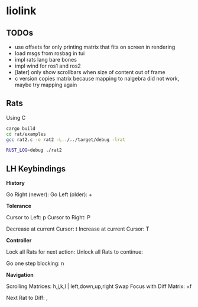 # liolink

## TODOs
- use offsets for only printing matrix that fits on screen in rendering
- load msgs from rosbag in tui
- impl rats lang bare bones
- impl wind for ros1 and ros2
- [later] only show scrollbars when size of content out of frame
- c version copies matrix because mapping to nalgebra did not work, maybe try mapping again

## Rats

Using C
```bash
cargo build
cd rat/examples
gcc rat2.c -o rat2 -L../../target/debug -lrat

RUST_LOG=debug ./rat2
```

## LH Keybindings

**History**

Go Right (newer): <Tab>
Go Left (older): <Shift>+<Tab>


**Tolerance**

Cursor to Left: p
Cursor to Right: P

Decrease at current Cursor: t
Increase at current Cursor: T


**Controller**

Lock all Rats for next action: 
Unlock all Rats to continue:

Go one step blocking: n

**Navigation**

Scrolling Matrices: h,j,k,l | left,down,up,right
Swap Focus with Diff Matrix: <shift>+f

Next Rat to Diff: <PageUp>, <PageDown>
